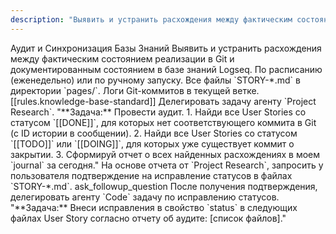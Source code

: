 ```yaml
---
description: "Выявить и устранить расхождения между фактическим состоянием реализации в Git и документированным состоянием в базе знаний Logseq."
---
```


<task>
    <name>Аудит и Синхронизация Базы Знаний</name>
    <objective>Выявить и устранить расхождения между фактическим состоянием реализации в Git и документированным состоянием в базе знаний Logseq.</objective>
    <trigger>По расписанию (еженедельно) или по ручному запуску.</trigger>
    <context>
        <knowledge_base>Все файлы `STORY-*.md` в директории `pages/`.</knowledge_base>
        <source_of_truth_code>Логи Git-коммитов в текущей ветке.</source_of_truth_code>
        <standard>[[rules.knowledge-base-standard]]</standard>
    </context>
    <workflow>
        <step id="1" name="Анализ расхождений">
            <instruction>Делегировать задачу агенту `Project Research`.</instruction>
            <sub_task_prompt>
"**Задача:** Провести аудит. 
1. Найди все User Stories со статусом `[[DONE]]`, для которых нет соответствующего коммита в Git (с ID истории в сообщении).
2. Найди все User Stories со статусом `[[TODO]]` или `[[DOING]]`, для которых уже существует коммит о закрытии.
3. Сформируй отчет о всех найденных расхождениях в моем `journal` за сегодня."
            </sub_task_prompt>
        </step>
        <step id="2" name="Запрос на исправление">
            <instruction>На основе отчета от `Project Research`, запросить у пользователя подтверждение на исправление статусов в файлах `STORY-*.md`.</instruction>
            <tool_to_use>ask_followup_question</tool_to_use>
        </step>
        <step id="3" name="Исправление">
            <instruction>После получения подтверждения, делегировать агенту `Code` задачу по исправлению статусов.</instruction>
            <sub_task_prompt>
"**Задача:** Внеси исправления в свойство `status` в следующих файлах User Story согласно отчету об аудите: [список файлов]."
            </sub_task_prompt>
        </step>
    </workflow>
</task>